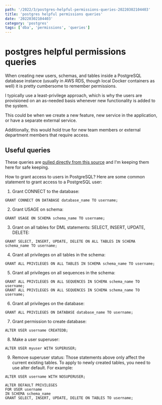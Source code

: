 ```yaml
---
path: '/2022/3/postgres-helpful-permissions-queries-20220302104403'
title: 'postgres helpful permissions queries'
date: '20220302104403'
category: 'postgres'
tags: ['dba', 'permissions', 'queries']
---
```


# postgres helpful permissions queries
When creating new users, schemas, and tables inside a PostgreSQL database instance
(usually in AWS RDS, though local Docker containers as well) it is pretty
cumbersome to remember permissions.

I typically use a least-privilege approach, which is why the users are provisioned
on an as-needed basis whenever new functionality is added to the system.

This could be when we create a new feature, new service in the application, or
have a separate external service.

Additionally, this would hold true for new team members or external department members
that require access.

## Useful queries
These queries are [pulled directly from this source](https://tableplus.com/blog/2018/04/postgresql-how-to-grant-access-to-users.html)
and I'm keeping them here for safe keeping.

How to grant access to users in PostgreSQL?
Here are some common statement to grant access to a PostgreSQL user:

1. Grant CONNECT to the database:
```
GRANT CONNECT ON DATABASE database_name TO username;
```

2. Grant USAGE on schema:
```
GRANT USAGE ON SCHEMA schema_name TO username;
```

3. Grant on all tables for DML statements: SELECT, INSERT, UPDATE, DELETE:
```
GRANT SELECT, INSERT, UPDATE, DELETE ON ALL TABLES IN SCHEMA schema_name TO username;
```

4. Grant all privileges on all tables in the schema:
```
GRANT ALL PRIVILEGES ON ALL TABLES IN SCHEMA schema_name TO username;
```

5. Grant all privileges on all sequences in the schema:
```
GRANT ALL PRIVILEGES ON ALL SEQUENCES IN SCHEMA schema_name TO username;
GRANT ALL PRIVILEGES ON ALL SEQUENCES IN SCHEMA schema_name TO username;
```

6. Grant all privileges on the database:
```
GRANT ALL PRIVILEGES ON DATABASE database_name TO username;
```

7. Grant permission to create database:
```
ALTER USER username CREATEDB;
```

8. Make a user superuser:
```
ALTER USER myuser WITH SUPERUSER;
```

9. Remove superuser status:
Those statements above only affect the current existing tables. To apply to newly created tables, you need to use alter default. For example:
```
ALTER USER username WITH NOSUPERUSER;

ALTER DEFAULT PRIVILEGES
FOR USER username
IN SCHEMA schema_name
GRANT SELECT, INSERT, UPDATE, DELETE ON TABLES TO username;
```

